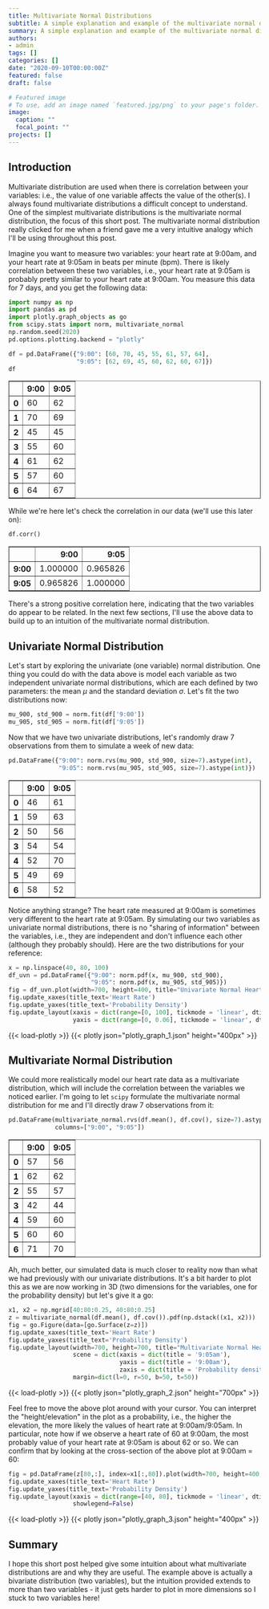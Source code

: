 ```yaml
---
title: Multivariate Normal Distributions
subtitle: A simple explanation and example of the multivariate normal distribution.
summary: A simple explanation and example of the multivariate normal distribution.
authors:
- admin
tags: []
categories: []
date: "2020-09-10T00:00:00Z"
featured: false
draft: false

# Featured image
# To use, add an image named `featured.jpg/png` to your page's folder.
image:
  caption: ""
  focal_point: ""
projects: []
---
```

## Introduction

Multivariate distribution are used when there is correlation between your variables: i.e., the value of one variable affects the value of the other(s). I always found multivariate distributions a difficult concept to understand. One of the simplest multivariate distributions is the multivariate normal distribution, the focus of this short post. The multivariate normal distribution really clicked for me when a friend gave me a very intuitive analogy which I'll be using throughout this post.

Imagine you want to measure two variables: your heart rate at 9:00am, and your heart rate at 9:05am in beats per minute (bpm). There is likely correlation between these two variables, i.e., your heart rate at 9:05am is probably pretty similar to your heart rate at 9:00am. You measure this data for 7 days, and you get the following data:


```python
import numpy as np
import pandas as pd
import plotly.graph_objects as go
from scipy.stats import norm, multivariate_normal
np.random.seed(2020)
pd.options.plotting.backend = "plotly"
```


```python
df = pd.DataFrame({"9:00": [60, 70, 45, 55, 61, 57, 64],
                   "9:05": [62, 69, 45, 60, 62, 60, 67]})
df
```




<div>
<style scoped>
    .dataframe tbody tr th:only-of-type {
        vertical-align: middle;
    }

    .dataframe tbody tr th {
        vertical-align: top;
    }

    .dataframe thead th {
        text-align: right;
    }
</style>
<table border="1" class="dataframe">
  <thead>
    <tr style="text-align: right;">
      <th></th>
      <th>9:00</th>
      <th>9:05</th>
    </tr>
  </thead>
  <tbody>
    <tr>
      <th>0</th>
      <td>60</td>
      <td>62</td>
    </tr>
    <tr>
      <th>1</th>
      <td>70</td>
      <td>69</td>
    </tr>
    <tr>
      <th>2</th>
      <td>45</td>
      <td>45</td>
    </tr>
    <tr>
      <th>3</th>
      <td>55</td>
      <td>60</td>
    </tr>
    <tr>
      <th>4</th>
      <td>61</td>
      <td>62</td>
    </tr>
    <tr>
      <th>5</th>
      <td>57</td>
      <td>60</td>
    </tr>
    <tr>
      <th>6</th>
      <td>64</td>
      <td>67</td>
    </tr>
  </tbody>
</table>
</div>



While we're here let's check the correlation in our data (we'll use this later on):


```python
df.corr()
```




<div>
<style scoped>
    .dataframe tbody tr th:only-of-type {
        vertical-align: middle;
    }

    .dataframe tbody tr th {
        vertical-align: top;
    }

    .dataframe thead th {
        text-align: right;
    }
</style>
<table border="1" class="dataframe">
  <thead>
    <tr style="text-align: right;">
      <th></th>
      <th>9:00</th>
      <th>9:05</th>
    </tr>
  </thead>
  <tbody>
    <tr>
      <th>9:00</th>
      <td>1.000000</td>
      <td>0.965826</td>
    </tr>
    <tr>
      <th>9:05</th>
      <td>0.965826</td>
      <td>1.000000</td>
    </tr>
  </tbody>
</table>
</div>



There's a strong positive correlation here, indicating that the two variables do appear to be related. In the next few sections, I'll use the above data to build up to an intuition of the multivariate normal distribution.

## Univariate Normal Distribution

Let's start by exploring the univariate (one variable) normal distribution. One thing you could do with the data above is model each variable as two independent univariate normal distributions, which are each defined by two parameters: the mean $\mu$ and the standard deviation $\sigma$. Let's fit the two distributions now:


```python
mu_900, std_900 = norm.fit(df['9:00'])
mu_905, std_905 = norm.fit(df['9:05'])
```

Now that we have two univariate distributions, let's randomly draw 7 observations from them to simulate a week of new data:


```python
pd.DataFrame({"9:00": norm.rvs(mu_900, std_900, size=7).astype(int),
              "9:05": norm.rvs(mu_905, std_905, size=7).astype(int)})
```




<div>
<style scoped>
    .dataframe tbody tr th:only-of-type {
        vertical-align: middle;
    }

    .dataframe tbody tr th {
        vertical-align: top;
    }

    .dataframe thead th {
        text-align: right;
    }
</style>
<table border="1" class="dataframe">
  <thead>
    <tr style="text-align: right;">
      <th></th>
      <th>9:00</th>
      <th>9:05</th>
    </tr>
  </thead>
  <tbody>
    <tr>
      <th>0</th>
      <td>46</td>
      <td>61</td>
    </tr>
    <tr>
      <th>1</th>
      <td>59</td>
      <td>63</td>
    </tr>
    <tr>
      <th>2</th>
      <td>50</td>
      <td>56</td>
    </tr>
    <tr>
      <th>3</th>
      <td>54</td>
      <td>54</td>
    </tr>
    <tr>
      <th>4</th>
      <td>52</td>
      <td>70</td>
    </tr>
    <tr>
      <th>5</th>
      <td>49</td>
      <td>69</td>
    </tr>
    <tr>
      <th>6</th>
      <td>58</td>
      <td>52</td>
    </tr>
  </tbody>
</table>
</div>



Notice anything strange? The heart rate measured at 9:00am is sometimes very different to the heart rate at 9:05am. By simulating our two variables as univariate normal distributions, there is no "sharing of information" between the variables, i.e., they are independent and don't influence each other (although they probably should). Here are the two distributions for your reference:


```python
x = np.linspace(40, 80, 100)
df_uvn = pd.DataFrame({"9:00": norm.pdf(x, mu_900, std_900),
                       "9:05": norm.pdf(x, mu_905, std_905)})
fig = df_uvn.plot(width=700, height=400, title="Univariate Normal Heart Rate Distributions")
fig.update_xaxes(title_text='Heart Rate')
fig.update_yaxes(title_text='Probability Density')
fig.update_layout(xaxis = dict(range=[0, 100], tickmode = 'linear', dtick = 20),
                  yaxis = dict(range=[0, 0.06], tickmode = 'linear', dtick = 0.01))
```

{{< load-plotly >}}
{{< plotly json="plotly_graph_1.json" height="400px" >}}

## Multivariate Normal Distribution

We could more realistically model our heart rate data as a multivariate distribution, which will include the correlation between the variables we noticed earlier. I'm going to let `scipy` formulate the multivariate normal distribution for me and I'll directly draw 7 observations from it:


```python
pd.DataFrame(multivariate_normal.rvs(df.mean(), df.cov(), size=7).astype(int),
             columns=["9:00", "9:05"])
```




<div>
<style scoped>
    .dataframe tbody tr th:only-of-type {
        vertical-align: middle;
    }

    .dataframe tbody tr th {
        vertical-align: top;
    }

    .dataframe thead th {
        text-align: right;
    }
</style>
<table border="1" class="dataframe">
  <thead>
    <tr style="text-align: right;">
      <th></th>
      <th>9:00</th>
      <th>9:05</th>
    </tr>
  </thead>
  <tbody>
    <tr>
      <th>0</th>
      <td>57</td>
      <td>56</td>
    </tr>
    <tr>
      <th>1</th>
      <td>62</td>
      <td>62</td>
    </tr>
    <tr>
      <th>2</th>
      <td>55</td>
      <td>57</td>
    </tr>
    <tr>
      <th>3</th>
      <td>42</td>
      <td>44</td>
    </tr>
    <tr>
      <th>4</th>
      <td>59</td>
      <td>60</td>
    </tr>
    <tr>
      <th>5</th>
      <td>60</td>
      <td>60</td>
    </tr>
    <tr>
      <th>6</th>
      <td>71</td>
      <td>70</td>
    </tr>
  </tbody>
</table>
</div>



Ah, much better, our simulated data is much closer to reality now than what we had previously with our univariate distributions. It's a bit harder to plot this as we are now working in 3D (two dimensions for the variables, one for the probability density) but let's give it a go:


```python
x1, x2 = np.mgrid[40:80:0.25, 40:80:0.25]
z = multivariate_normal(df.mean(), df.cov()).pdf(np.dstack((x1, x2)))
fig = go.Figure(data=[go.Surface(z=z)])
fig.update_xaxes(title_text='Heart Rate')
fig.update_yaxes(title_text='Probability Density')
fig.update_layout(width=700, height=700, title="Multivariate Normal Heart Rate Distribution",
                  scene = dict(xaxis = dict(title = '9:05am'),
                               yaxis = dict(title = '9:00am'),
                               zaxis = dict(title = 'Probability density')),
                  margin=dict(l=0, r=50, b=50, t=50))
```

{{< load-plotly >}}
{{< plotly json="plotly_graph_2.json" height="700px" >}}

Feel free to move the above plot around with your cursor. You can interpret the "height/elevation" in the plot as a probability, i.e., the higher the elevation, the more likely the values of heart rate at 9:00am/9:05am. In particular, note how if we observe a heart rate of 60 at 9:00am, the most probably value of your heart rate at 9:05am is about 62 or so. We can confirm that by looking at the cross-section of the above plot at 9:00am = 60:


```python
fig = pd.DataFrame(z[80,:], index=x1[:,80]).plot(width=700, height=400, title="Heart Rate at 9:05am given that Heart Rate at 9:00am = 60bpm")
fig.update_xaxes(title_text='Heart Rate')
fig.update_yaxes(title_text='Probability Density')
fig.update_layout(xaxis = dict(range=[40, 80], tickmode = 'linear', dtick = 5),
                  showlegend=False)
```

{{< load-plotly >}}
{{< plotly json="plotly_graph_3.json" height="400px" >}}

## Summary

I hope this short post helped give some intuition about what multivariate distributions are and why they are useful. The example above is actually a bivariate distribution (two variables), but the intuition provided extends to more than two variables - it just gets harder to plot in more dimensions so I stuck to two variables here!
